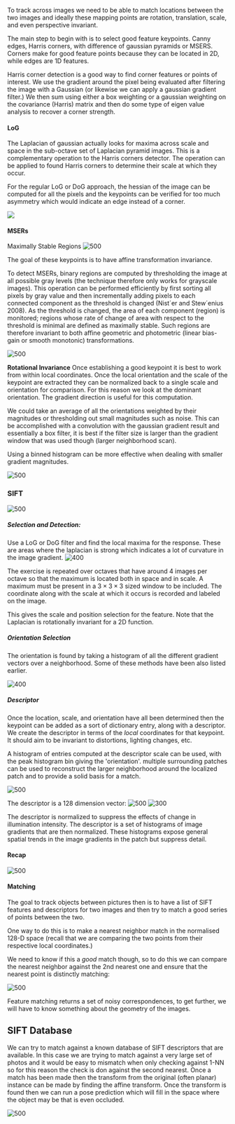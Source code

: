 
To track across images we need to be able to match locations between the two images and ideally these mapping points are rotation, translation, scale, and even perspective invariant.

The main step to begin with is to select good feature keypoints. Canny edges, Harris corners, with difference of gaussian pyramids or MSERS. Corners make for good feature points because they can be located in 2D, while edges are 1D features.

Harris corner detection is a good way to find corner features or points of interest. We use the gradient around the pixel being evaluated after filtering the image with a Gaussian (or likewise we can apply a gaussian gradient filter.) We then sum using either a box weighting or a gaussian weighting on the covariance (Harris) matrix and then do some type of eigen value analysis to recover a corner strength.

#### LoG

The Laplacian of gaussian actually looks for maxima across scale and space in the sub-octave set of Laplacian pyramid images. This is a complementary operation to the Harris corners detector. The operation can be applied to found Harris corners to determine their scale at which they occur.

For the regular LoG or DoG approach, the hessian of the image can be computed for all the pixels and the keypoints can be verified for too much asymmetry which would indicate an edge instead of a corner.

![](https://i.imgur.com/Xo5rJlZ.png)

#### MSERs
Maximally Stable Regions
![500](https://i.imgur.com/nMaKMJv.png)

The goal of these keypoints is to have affine transformation invariance.

To detect MSERs, binary regions are computed by thresholding the image at all possible gray levels (the technique therefore only works for grayscale images). This operation can be performed efficiently by first sorting all pixels by gray value and then incrementally adding pixels to each connected component as the threshold is changed (Nist´er and Stew´enius 2008). As the threshold is changed, the area of each component (region) is monitored; regions whose rate of change of area with respect to the threshold is minimal are defined as maximally stable. Such regions are therefore invariant to both affine geometric and photometric (linear bias-gain or smooth monotonic) transformations.

![500](https://i.imgur.com/9YiCDRn.png)


**Rotational Invariance**
Once establishing a good keypoint it is best to work from within local coordinates. Once the local orientation and the scale of the keypoint are extracted they can be normalized back to a single scale and orientation for comparison. For this reason we look at the dominant orientation. The gradient direction is useful for this computation.

We could take an average of all the orientations weighted by their magnitudes or thresholding out small magnitudes such as noise. This can be accomplished with a convolution with the gaussian gradient result and essentially a box filter, it is best if the filter size is larger than the gradient window that was used though (larger neighborhood scan).

Using a binned histogram can be more effective when dealing with smaller gradient magnitudes.

![500](https://i.imgur.com/wDoCOVg.png)


### SIFT

![500](https://i.imgur.com/Prpy0nz.png)


##### Selection and Detection:
Use a LoG or DoG filter and find the local maxima for the response. These are areas where the laplacian is strong which indicates a lot of curvature in the image gradient.
![400](https://i.imgur.com/9yORnK2.png)

The exercise is repeated over octaves that have around 4 images per octave so that the maximum is located both in space and in scale. A maximum must be present in a $3 \times 3 \times 3$ sized window to be included. The coordinate along with the scale at which it occurs is recorded and labeled on the image.

This gives the scale and position selection for the feature. Note that the Laplacian is rotationally invariant for a 2D function.

##### Orientation Selection
The orientation is found by taking a histogram of all the different gradient vectors over a neighborhood. Some of these methods have been also listed earlier.

![400](https://i.imgur.com/8w1oYR8.png)

##### Descriptor

Once the location, scale, and orientation have all been determined then the keypoint can be added as a sort of dictionary entry, along with a descriptor. We create the descriptor in terms of the *local* coordinates for that keypoint. It should aim to be invariant to distortions, lighting changes, etc.

A histogram of entries computed at the descriptor scale can be used, with the peak histogram bin giving the 'orientation'.  multiple surrounding patches can be used to reconstruct the larger neighborhood around the localized patch and to provide a solid basis for a match.

![500](https://i.imgur.com/L91pQCd.png)

The descriptor is a 128 dimension vector:
![500](https://i.imgur.com/w0MyKYh.png)
![300](https://i.imgur.com/cz7eYJG.png)

The descriptor is normalized to suppress the effects of change in illumination intensity.
The descriptor is a set of histograms of image gradients that are then normalized. These histograms expose general spatial trends in the image gradients in the patch but suppress detail.

#### Recap

![500](https://i.imgur.com/jk3GCLM.png)

#### Matching

The goal to track objects between pictures then is to have a list of SIFT features and descriptors for two images and then try to match a good series of points between the two. 

One way to do this is to make a nearest neighbor match in the normalised 128-D space (recall that we are comparing the two points from their respective local coordinates.)

We need to know if this a *good* match though, so to do this we can compare the nearest neighbor against the 2nd nearest one and ensure that the nearest point is distinctly matching:

![500](https://i.imgur.com/noy1Otk.png)

Feature matching returns a set of noisy correspondences, to get further, we will have to know something about the geometry of the images.

## SIFT Database

We can try to match against a known database of SIFT descriptors that are available. In this case we are trying to match against a very large set of photos and it would be easy to mismatch when only checking against 1-NN so for this reason the check is don against the second nearest.  Once a match has been made then the transform from the original (often planar) instance can be made by finding the affine transform. Once the transform is found then we can run a pose prediction which will fill in the space where the object may be that is even occluded. 

![500](https://i.imgur.com/6SVsK0F.png)


